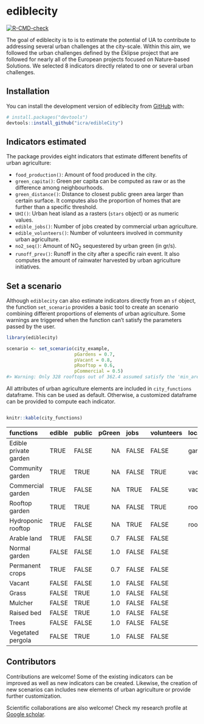
<!-- README.md is generated from README.Rmd. Please edit that file -->

# ediblecity

<!-- badges: start -->

[![R-CMD-check](https://github.com/icra/edibleCity/actions/workflows/R-CMD-check.yaml/badge.svg)](https://github.com/icra/edibleCity/actions/workflows/R-CMD-check.yaml)
<!-- badges: end -->

The goal of ediblecity is to is to estimate the potential of UA to
contribute to addressing several urban challenges at the city-scale.
Within this aim, we followed the urban challenges defined by the Eklipse
project that are followed for nearly all of the European projects
focused on Nature-based Solutions. We selected 8 indicators directly
related to one or several urban challenges.

## Installation

You can install the development version of ediblecity from
[GitHub](https://github.com/) with:

``` r
# install.packages("devtools")
devtools::install_github("icra/edibleCity")
```

## Indicators estimated

The package provides eight indicators that estimate different benefits
of urban agriculture:

-   `food_production()`: Amount of food produced in the city.
-   `green_capita()`: Green per capita can be computed as raw or as the
    difference among neighbourhoods.
-   `green_distance()`: Distance to closest public green area larger
    than certain surface. It computes also the proportion of homes that
    are further than a specific threshold.
-   `UHI()`: Urban heat island as a rasters (`stars` object) or as
    numeric values.
-   `edible_jobs()`: Number of jobs created by commercial urban
    agriculture.
-   `edible_volunteers()`: Number of volunteers involved in community
    urban agriculture.
-   `no2_seq()`: Amount of NO<sub>2</sub> sequestered by urban green (in
    gr/s).
-   `runoff_prev()`: Runoff in the city after a specific rain event. It
    also computes the amount of rainwater harvested by urban agriculture
    initiatives.

## Set a scenario

Although `ediblecity` can also estimate indicators directly from an `sf`
object, the function `set_scenario` provides a basic tool to create an
scenario combining different proportions of elements of urban
agriculture. Some warnings are triggered when the function can’t satisfy
the parameters passed by the user.

``` r
library(ediblecity)

scenario <- set_scenario(city_example,
                         pGardens = 0.7,
                         pVacant = 0.8,
                         pRooftop = 0.6,
                         pCommercial = 0.5)
#> Warning: Only 328 rooftops out of 362.4 assumed satisfy the 'min_area_rooftop'
```

All attributes of urban agriculture elements are included in
`city_functions` dataframe. This can be used as default. Otherwise, a
customized dataframe can be provided to compute each indicator.

``` r

knitr::kable(city_functions)
```

| functions             | edible | public | pGreen | jobs  | volunteers | location | no2_seq1 | no2_seq2 | food1 | food2 | CN1 | CN2 | water_storage1 | water_storage2 | water_storage | X   | X.1 | X.2 |
|:----------------------|:-------|:-------|-------:|:------|:-----------|:---------|---------:|---------:|------:|------:|----:|----:|---------------:|---------------:|:--------------|:----|----:|----:|
| Edible private garden | TRUE   | FALSE  |     NA | FALSE | FALSE      | garden   |     0.07 |     0.09 |   0.2 |   6.6 |  85 |  88 |              0 |             10 | TRUE          | NA  |  67 |  81 |
| Community garden      | TRUE   | TRUE   |     NA | FALSE | TRUE       | vacant   |     0.07 |     0.09 |   0.2 |   2.2 |  85 |  88 |              0 |             10 | TRUE          | NA  |  67 |  81 |
| Commercial garden     | TRUE   | FALSE  |     NA | TRUE  | FALSE      | vacant   |     0.07 |     0.09 |   4.0 |   6.6 |  85 |  85 |              0 |             10 | TRUE          | NA  |  67 |  78 |
| Rooftop garden        | TRUE   | TRUE   |     NA | FALSE | TRUE       | rooftop  |     0.07 |     0.07 |   0.2 |   2.2 |  67 |  88 |              0 |             10 | TRUE          | NA  |  67 |  81 |
| Hydroponic rooftop    | TRUE   | FALSE  |     NA | TRUE  | FALSE      | rooftop  |     0.07 |     0.07 |   9.0 |  19.0 |  98 |  98 |              0 |             10 | TRUE          | NA  |  98 |  98 |
| Arable land           | TRUE   | FALSE  |    0.7 | FALSE | FALSE      |          |     0.00 |     0.07 |   4.0 |   6.6 |  85 |  88 |              0 |              0 | FALSE         | NA  |  67 |  81 |
| Normal garden         | FALSE  | FALSE  |    1.0 | FALSE | FALSE      |          |     0.07 |     0.07 |    NA |    NA |  74 |  86 |              0 |             10 | TRUE          | NA  |  39 |  89 |
| Permanent crops       | TRUE   | FALSE  |    0.7 | FALSE | FALSE      |          |     0.09 |     0.09 |   4.0 |   6.6 |  65 |  77 |              0 |              0 | FALSE         | NA  |  48 |  67 |
| Vacant                | FALSE  | FALSE  |    1.0 | FALSE | FALSE      |          |     0.07 |     0.09 |    NA |    NA |  74 |  87 |              0 |              0 | FALSE         | NA  |  62 |  80 |
| Grass                 | FALSE  | TRUE   |    1.0 | FALSE | FALSE      |          |     0.07 |     0.07 |    NA |    NA |  74 |  86 |              0 |              0 | FALSE         | NA  |  39 |  79 |
| Mulcher               | FALSE  | TRUE   |    1.0 | FALSE | FALSE      |          |     0.00 |     0.00 |    NA |    NA |  88 |  88 |              0 |              0 | FALSE         | NA  |  88 |  88 |
| Raised bed            | FALSE  | TRUE   |    1.0 | FALSE | FALSE      |          |     0.07 |     0.07 |    NA |    NA |  67 |  88 |              0 |              0 | FALSE         | NA  |  67 |  81 |
| Trees                 | FALSE  | FALSE  |    1.0 | FALSE | FALSE      |          |     0.11 |     0.11 |    NA |    NA |  70 |  77 |              0 |              0 | FALSE         | NA  |  30 |  77 |
| Vegetated pergola     | FALSE  | TRUE   |    1.0 | FALSE | FALSE      |          |     0.07 |     0.07 |    NA |    NA |  98 |  98 |              0 |              0 | FALSE         | NA  |  98 |  98 |

## Contributors

Contributions are welcome! Some of the existing indicators can be
improved as well as new indicators can be created. Likewise, the
creation of new scenarios can includes new elements of urban agriculture
or provide further customization.

Scientific collaborations are also welcome! Check my research profile at
[Google
scholar](https://scholar.google.com/citations?user=zP9DBLMAAAAJ&hl=ca).
